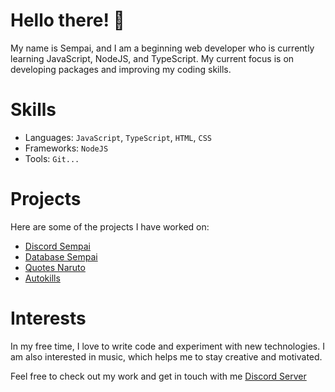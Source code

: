 # Hello there! 👋
My name is Sempai, and I am a beginning web developer who is currently learning JavaScript, NodeJS, and TypeScript. My current focus is on developing packages and improving my coding skills.

# Skills
- Languages: `JavaScript`, `TypeScript`, `HTML`, `CSS`
- Frameworks: `NodeJS`
- Tools: `Git...`

# Projects
Here are some of the projects I have worked on:

- [Discord Sempai](https://github.com/Sempai-07/discord-sempai)
- [Database Sempai](https://github.com/Sempai-07/database-sempai)
- [Quotes Naruto](https://github.com/Sempai-07/quotes-naruto)
- [Autokills](https://github.com/Sempai-07/autokills)

# Interests
In my free time, I love to write code and experiment with new technologies. I am also interested in music, which helps me to stay creative and motivated.

Feel free to check out my work and get in touch with me [Discord Server](https://discord.gg/aQtXZyaTX2)
